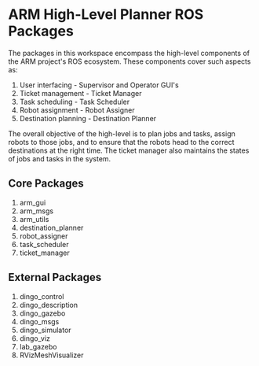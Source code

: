 # ARM High-Level Planner ROS Packages
The packages in this workspace encompass the high-level components of the ARM project's ROS ecosystem. These components cover such aspects as:
1. User interfacing - Supervisor and Operator GUI's
2. Ticket management - Ticket Manager
3. Task scheduling - Task Scheduler
4. Robot assignment - Robot Assigner
5. Destination planning - Destination Planner

The overall objective of the high-level is to plan jobs and tasks, assign robots to those jobs, and to ensure that the robots head to the correct destinations at the right time. The ticket manager also maintains the states of jobs and tasks in the system.

## Core Packages
1. arm_gui
2. arm_msgs
3. arm_utils
4. destination_planner
5. robot_assigner
6. task_scheduler
7. ticket_manager

## External Packages
1. dingo_control
2. dingo_description
3. dingo_gazebo
4. dingo_msgs
5. dingo_simulator
6. dingo_viz
7. lab_gazebo
8. RVizMeshVisualizer